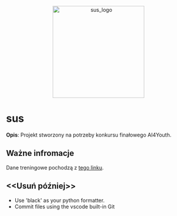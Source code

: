 <p align="center">
  <img src="https://user-images.githubusercontent.com/81438101/170553249-70f27bda-f909-40f4-be1d-85f551f6c3de.png" width="250px" alt="sus_logo">
</p>

# sus
**Opis**: Projekt stworzony na potrzeby konkursu finałowego AI4Youth.

## Ważne infromacje
Dane treningowe pochodzą z [tego linku](https://github.com/usuyama/ePillID-benchmark).

## <<Usuń później>>
- Use 'black' as your python formatter.
- Commit files using the vscode built-in Git
